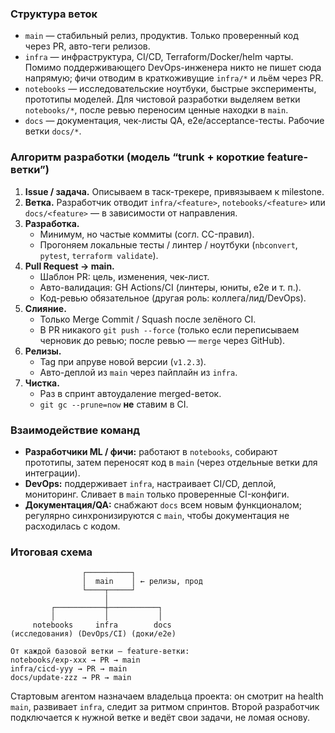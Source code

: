 ### Структура веток

- `main` — стабильный релиз, продуктив. Только проверенный код через PR, авто-теги релизов.
- `infra` — инфраструктура, CI/CD, Terraform/Docker/helm чарты. Помимо поддерживающего DevOps-инженера никто не пишет сюда напрямую; фичи отводим в краткоживущие `infra/*` и льём через PR.
- `notebooks` — исследовательские ноутбуки, быстрые эксперименты, прототипы моделей. Для чистовой разработки выделяем ветки `notebooks/*`, после ревью переносим ценные находки в `main`.
- `docs` — документация, чек-листы QA, e2e/acceptance-тесты. Рабочие ветки `docs/*`.

### Алгоритм разработки (модель “trunk + короткие feature-ветки”)

1. **Issue / задача.** Описываем в таск-трекере, привязываем к milestone.
2. **Ветка.** Разработчик отводит `infra/<feature>`, `notebooks/<feature>` или `docs/<feature>` — в зависимости от направления.
3. **Разработка.**
   - Минимум, но частые коммиты (согл. CC-правил).
   - Прогоняем локальные тесты / линтер / ноутбуки (`nbconvert`, `pytest`, `terraform validate`).
4. **Pull Request → main.**
   - Шаблон PR: цель, изменения, чек-лист.
   - Авто-валидация: GH Actions/CI (линтеры, юниты, e2e и т. п.).
   - Код-ревью обязательное (другая роль: коллега/лид/DevOps).
5. **Слияние.**
   - Только Merge Commit / Squash после зелёного CI.
   - В PR никакого `git push --force` (только если переписываем черновик до ревью; после ревью — `merge` через GitHub).
6. **Релизы.**
   - Tag при апруве новой версии (`v1.2.3`).
   - Авто-деплой из `main` через пайплайн из `infra`.
7. **Чистка.**
   - Раз в спринт автоудаление merged-веток.
   - `git gc --prune=now` **не** ставим в CI.

### Взаимодействие команд

- **Разработчики ML / фичи:** работают в `notebooks`, собирают прототипы, затем переносят код в `main` (через отдельные ветки для интеграции).
- **DevOps:** поддерживает `infra`, настраивает CI/CD, деплой, мониторинг. Сливает в `main` только проверенные CI-конфиги.
- **Документация/QA:** снабжают `docs` всем новым функционалом; регулярно синхронизируются с `main`, чтобы документация не расходилась с кодом.

### Итоговая схема

```
                ┌──────────┐
                │  main    │ ← релизы, прод
                └────┬─────┘
                     │
         ┌───────────┼───────────┐
         │           │           │
     notebooks     infra        docs
(исследования) (DevOps/CI) (доки/e2e)

От каждой базовой ветки — feature-ветки:
notebooks/exp-xxx → PR → main
infra/cicd-yyy → PR → main
docs/update-zzz → PR → main
```

Стартовым агентом назначаем владельца проекта: он смотрит на health `main`, развивает `infra`, следит за ритмом спринтов. Второй разработчик подключается к нужной ветке и ведёт свои задачи, не ломая основу.